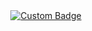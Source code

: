 <div align="center">
  <a href="https://MSR506.github.io/ohhh/">
    <img src="https://img.shields.io/badge/MyBadge-Custom-5c6bc0" alt="Custom Badge">
  </a>
</div>
